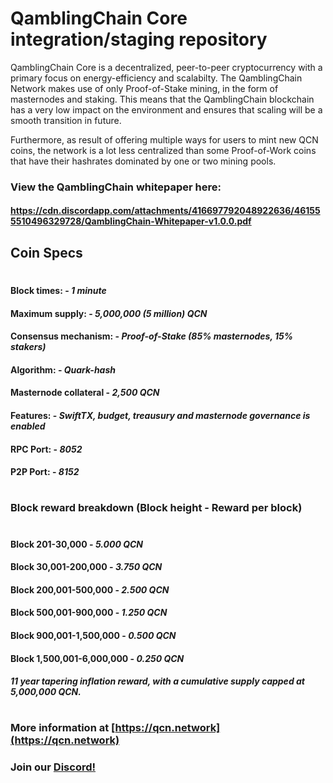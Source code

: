 # QamblingChain Core integration/staging repository

QamblingChain Core is a decentralized, peer-to-peer cryptocurrency with a primary focus on energy-efficiency and scalabilty. The QamblingChain Network makes use of only Proof-of-Stake mining, in the form of masternodes and staking. This means that the QamblingChain blockchain has a very low impact on the environment and ensures that scaling will be a smooth transition in future. 

Furthermore, as result of offering multiple ways for users to mint new QCN coins, the network is a lot less centralized than some Proof-of-Work coins that have their hashrates dominated by one or two mining pools.

### View the QamblingChain whitepaper here: 

#### https://cdn.discordapp.com/attachments/416697792048922636/461555510496329728/QamblingChain-Whitepaper-v1.0.0.pdf

## Coin Specs

#

#### Block times: - *1 minute* 
#### Maximum supply: - *5,000,000 (5 million) QCN*
#### Consensus mechanism: - *Proof-of-Stake (85% masternodes, 15% stakers)*
#### Algorithm: - *Quark-hash* 
#### Masternode collateral - *2,500 QCN*  
#### Features: - *SwiftTX, budget, treausury and masternode governance is enabled* 
#### RPC Port: - *8052* 
#### P2P Port: - *8152* 

#

### Block reward breakdown (Block height - Reward per block)
#
#### Block 201-30,000	  -   *5.000 QCN*

#### Block 30,001-200,000   -   *3.750 QCN*

#### Block 200,001-500,000  -   *2.500 QCN*

#### Block 500,001-900,000  -   *1.250 QCN*

#### Block 900,001-1,500,000  -  *0.500 QCN*

#### Block 1,500,001-6,000,000   -   *0.250 QCN*

#### *11 year tapering inflation reward, with a cumulative supply capped at 5,000,000 QCN.*

#

### More information at [https://qcn.network](https://qcn.network)
### Join our [Discord!](https://discord.gg/9nzt37V)

